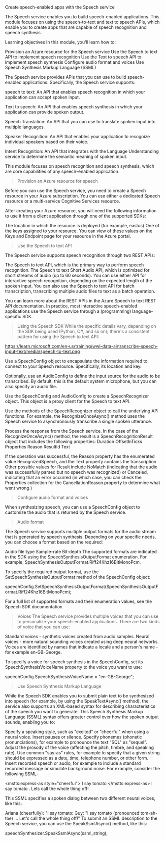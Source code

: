 Create speech-enabled apps with the Speech service

The Speech service enables you to build speech-enabled applications. This module focuses on using the speech-to-text and text to speech APIs, which enable you to create apps that are capable of speech recognition and speech synthesis.

Learning objectives
In this module, you'll learn how to:

Provision an Azure resource for the Speech service
Use the Speech to text API to implement speech recognition
Use the Text to speech API to implement speech synthesis
Configure audio format and voices
Use Speech Synthesis Markup Language (SSML)

The Speech service provides APIs that you can use to build speech-enabled applications. Specifically, the Speech service supports:

speech to text: An API that enables speech recognition in which your application can accept spoken input.

Text to speech: An API that enables speech synthesis in which your application can provide spoken output.

Speech Translation: An API that you can use to translate spoken input into multiple languages.

Speaker Recognition: An API that enables your application to recognize individual speakers based on their voice.

Intent Recognition: An API that integrates with the Language Understanding service to determine the semantic meaning of spoken input.

This module focuses on speech recognition and speech synthesis, which are core capabilities of any speech-enabled application.

> Provision an Azure resource for speech

Before you can use the Speech service, you need to create a Speech resource in your Azure subscription. You can use either a dedicated Speech resource or a multi-service Cognitive Services resource.

After creating your Azure resource, you will need the following information to use it from a client application through one of the supported SDKs:

The location in which the resource is deployed (for example, eastus)
One of the keys assigned to your resource.
You can view of these values on the Keys and Endpoint page for your resource in the Azure portal.

> Use the Speech to text API

The Speech service supports speech recognition through two REST APIs:

The Speech to text API, which is the primary way to perform speech recognition.
The Speech to text Short Audio API, which is optimized for short streams of audio (up to 60 seconds).
You can use either API for interactive speech recognition, depending on the expected length of the spoken input. You can also use the Speech to text API for batch transcription, transcribing multiple audio files to text as a batch operation.

You can learn more about the REST APIs in the Azure Speech to text REST API documentation. In practice, most interactive speech-enabled applications use the Speech service through a (programming) language-specific SDK.

> Using the Speech SDK
While the specific details vary, depending on the SDK being used (Python, C#, and so on); there's a consistent pattern for using the Speech to text API:

https://learn.microsoft.com/en-us/training/wwl-data-ai/transcribe-speech-input-text/media/speech-to-text.png

Use a SpeechConfig object to encapsulate the information required to connect to your Speech resource. Specifically, its location and key.

Optionally, use an AudioConfig to define the input source for the audio to be transcribed. By default, this is the default system microphone, but you can also specify an audio file.

Use the SpeechConfig and AudioConfig to create a SpeechRecognizer object. This object is a proxy client for the Speech to text API.

Use the methods of the SpeechRecognizer object to call the underlying API functions. For example, the RecognizeOnceAsync() method uses the Speech service to asynchronously transcribe a single spoken utterance.

Process the response from the Speech service. In the case of the RecognizeOnceAsync() method, the result is a SpeechRecognitionResult object that includes the following properties:
Duration
OffsetInTicks
Properties
Reason
ResultId
Text

If the operation was successful, the Reason property has the enumerated value RecognizedSpeech, and the Text property contains the transcription. Other possible values for Result include NoMatch (indicating that the audio was successfully parsed but no speech was recognized) or Canceled, indicating that an error occurred (in which case, you can check the Properties collection for the CancellationReason property to determine what went wrong.)

> Configure audio format and voices

When synthesizing speech, you can use a SpeechConfig object to customize the audio that is returned by the Speech service.

> Audio format

The Speech service supports multiple output formats for the audio stream that is generated by speech synthesis. Depending on your specific needs, you can choose a format based on the required:

Audio file type
Sample-rate
Bit-depth
The supported formats are indicated in the SDK using the SpeechSynthesisOutputFormat enumeration. For example, SpeechSynthesisOutputFormat.Riff24Khz16BitMonoPcm.

To specify the required output format, use the SetSpeechSynthesisOutputFormat method of the SpeechConfig object:

speechConfig.SetSpeechSynthesisOutputFormat(SpeechSynthesisOutputFormat.Riff24Khz16BitMonoPcm);

For a full list of supported formats and their enumeration values, see the Speech SDK documentation.

> Voices
The Speech service provides multiple voices that you can use to personalize your speech-enabled applications. There are two kinds of voice that you can use:

Standard voices - synthetic voices created from audio samples.
Neural voices - more natural sounding voices created using deep neural networks.
Voices are identified by names that indicate a locale and a person's name - for example en-GB-George.

To specify a voice for speech synthesis in the SpeechConfig, set its SpeechSynthesisVoiceName property to the voice you want to use:

speechConfig.SpeechSynthesisVoiceName = "en-GB-George";

> Use Speech Synthesis Markup Language

While the Speech SDK enables you to submit plain text to be synthesized into speech (for example, by using the SpeakTextAsync() method), the service also supports an XML-based syntax for describing characteristics of the speech you want to generate. This Speech Synthesis Markup Language (SSML) syntax offers greater control over how the spoken output sounds, enabling you to:

Specify a speaking style, such as "excited" or "cheerful" when using a neural voice.
Insert pauses or silence.
Specify phonemes (phonetic pronunciations), for example to pronounce the text "SQL" as "sequel".
Adjust the prosody of the voice (affecting the pitch, timbre, and speaking rate).
Use common "say-as" rules, for example to specify that a given string should be expressed as a date, time, telephone number, or other form.
Insert recorded speech or audio, for example to include a standard recorded message or simulate background noise.
For example, consider the following SSML:

<speak version="1.0" xmlns="http://www.w3.org/2001/10/synthesis" 
                     xmlns:mstts="https://www.w3.org/2001/mstts" xml:lang="en-US"> 
    <voice name="en-US-AriaNeural"> 
        <mstts:express-as style="cheerful"> 
          I say tomato 
        </mstts:express-as> 
    </voice> 
    <voice name="en-US-GuyNeural"> 
        I say <phoneme alphabet="sapi" ph="t ao m ae t ow"> tomato </phoneme>. 
        <break strength="weak"/>Lets call the whole thing off! 
    </voice> 
</speak>

This SSML specifies a spoken dialog between two different neural voices, like this:

Ariana (cheerfully): "I say tomato:
Guy: "I say tomato (pronounced tom-ah-toe) ... Let's call the whole thing off!"
To submit an SSML description to the Speech service, you can use the SpeakSsmlAsync() method, like this:

speechSynthesizer.SpeakSsmlAsync(ssml_string);
